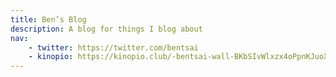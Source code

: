 ```yaml
---
title: Ben’s Blog
description: A blog for things I blog about
nav:
    - twitter: https://twitter.com/bentsai
    - kinopio: https://kinopio.club/-bentsai-wall-BKbSIvWlxzx4oPpnKJuoX
---
```


